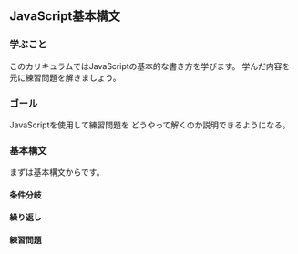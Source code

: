 ## JavaScript基本構文

### 学ぶこと
このカリキュラムではJavaScriptの基本的な書き方を学びます。
学んだ内容を元に練習問題を解きましょう。

### ゴール
JavaScriptを使用して練習問題を
どうやって解くのか説明できるようになる。

### 基本構文
まずは基本構文からです。

#### 条件分岐

#### 繰り返し

#### 練習問題
